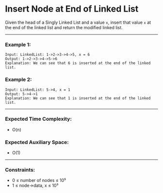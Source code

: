 # Insert Node at End of Linked List

Given the head of a Singly Linked List and a value `x`, insert that value `x` at the end of the linked list and return the modified linked list.

---

### Example 1:
```
Input: LinkedList: 1->2->3->4->5, x = 6
Output: 1->2->3->4->5->6
Explanation: We can see that 6 is inserted at the end of the linked list.
```

### Example 2:
```
Input: LinkedList: 5->4, x = 1
Output: 5->4->1
Explanation: We can see that 1 is inserted at the end of the linked list.
```

---

### Expected Time Complexity:
- O(n)

### Expected Auxiliary Space:
- O(1)

---

### Constraints:
- 0 ≤ number of nodes ≤ 10⁵  
- 1 ≤ node->data, x ≤ 10³
